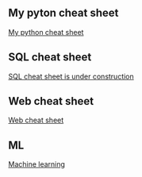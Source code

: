 ## My pyton cheat sheet
[My python cheat sheet](/python_cheat_sheet.md)

## SQL cheat sheet
[SQL cheat sheet is under construction](/SQL.md)

## Web cheat sheet
[Web cheat sheet](/web.md)

## ML
[Machine learning](/ML.md)
